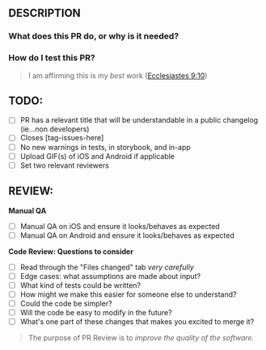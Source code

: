 ## DESCRIPTION

### What does this PR do, or why is it needed?

### How do I test this PR?

> I am affirming this is my _best_ work ([Ecclesiastes 9:10](https://www.bible.com/bible/97/ECC.9.10.MSG))

## TODO:

- [ ] PR has a relevant title that will be understandable in a public changelog (ie...non developers)
- [ ] Closes [tag-issues-here]
- [ ] No new warnings in tests, in storybook, and in-app
- [ ] Upload GIF(s) of iOS and Android if applicable
- [ ] Set two relevant reviewers

## REVIEW:

**Manual QA**

- [ ] Manual QA on iOS and ensure it looks/behaves as expected
- [ ] Manual QA on Android and ensure it looks/behaves as expected

**Code Review: Questions to consider**

- [ ] Read through the "Files changed" tab _very carefully_
- [ ] Edge cases: what assumptions are made about input?
- [ ] What kind of tests could be written?
- [ ] How might we make this easier for someone else to understand?
- [ ] Could the code be simpler?
- [ ] Will the code be easy to modify in the future?
- [ ] What's one part of these changes that makes you excited to merge it?

> The purpose of PR Review is to _improve the quality of the software._
